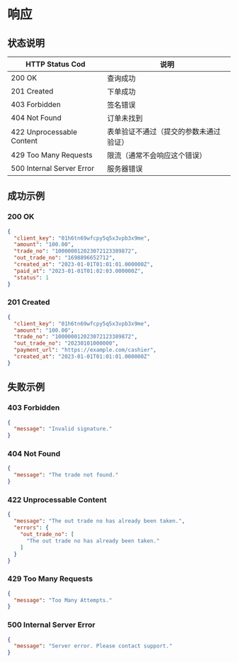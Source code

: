 # 响应

## 状态说明

| HTTP Status Cod            | 说明                  |
|----------------------------|---------------------|
| 200 OK	                    | 查询成功                |
| 201 Created	               | 下单成功		              |
| 403 Forbidden		            | 签名错误                |
| 404 Not Found	             | 订单未找到               |
| 422 Unprocessable Content	 | 表单验证不通过（提交的参数未通过验证） |
| 429 Too Many Requests	     | 限流（通常不会响应这个错误）      |
| 500 Internal Server Error  | 服务器错误               |

## 成功示例

### 200 OK

```json
{
  "client_key": "01h6tn69wfcpy5q5x3vpb3x9me",
  "amount": "100.00",
  "trade_no": "100000012023072123389872",
  "out_trade_no": "1698896652712",
  "created_at": "2023-01-01T01:01:01.000000Z",
  "paid_at": "2023-01-01T01:02:03.000000Z",
  "status": 1
}
```

### 201 Created

```json
{
  "client_key": "01h6tn69wfcpy5q5x3vpb3x9me",
  "amount": "100.00",
  "trade_no": "100000012023072123389872",
  "out_trade_no": "20230101000000",
  "payment_url": "https://example.com/cashier",
  "created_at": "2023-01-01T01:01:01.000000Z"
}
```

## 失败示例

### 403 Forbidden

```json
{
  "message": "Invalid signature."
}
```

### 404 Not Found

```json
{
  "message": "The trade not found."
}
```

### 422 Unprocessable Content

```json
{
  "message": "The out trade no has already been taken.",
  "errors": {
    "out_trade_no": [
      "The out trade no has already been taken."
    ]
  }
}
```

### 429 Too Many Requests

```json
{
  "message": "Too Many Attempts."
}
```

### 500 Internal Server Error

```json
{
  "message": "Server error. Please contact support."
}
```
